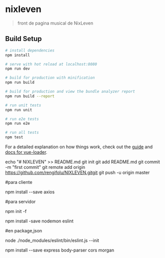 # nixleven

> front de pagina musical de NixLeven

## Build Setup

``` bash
# install dependencies
npm install

# serve with hot reload at localhost:8080
npm run dev

# build for production with minification
npm run build

# build for production and view the bundle analyzer report
npm run build --report

# run unit tests
npm run unit

# run e2e tests
npm run e2e

# run all tests
npm test
```

For a detailed explanation on how things work, check out the [guide](http://vuejs-templates.github.io/webpack/) and [docs for vue-loader](http://vuejs.github.io/vue-loader).


echo "# NIXLEVEN" >> README.md
git init
git add README.md
git commit -m "first commit"
git remote add origin https://github.com/rengifolu/NIXLEVEN.gitgit 
git push -u origin master

#para cliente

npm install --save axios

#para servidor

npm init -f

npm install -save nodemon eslint

#en package,json
  <!-- "scripts": {
    "start": "./node_modules/nodemon/bin/nodemon.js src/app.js --exec 'npm run lint && node'",
    "lint": "./node_modules/.bin/eslint **/*.js"
  }, -->


node ./node_modules/eslint/bin/eslint.js --init

npm install --save express body-parser cors morgan